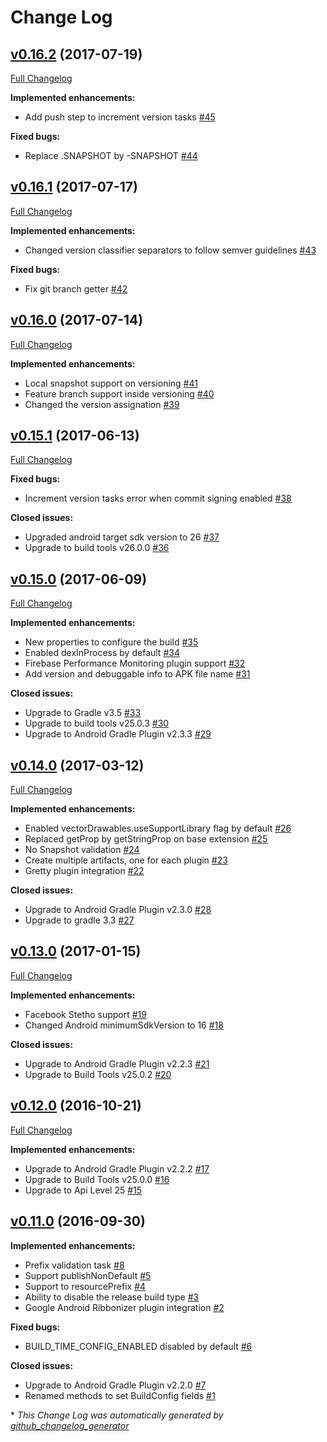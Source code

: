 # Change Log

## [v0.16.2](https://github.com/maxirosson/jdroid-gradle-plugin/tree/v0.16.2) (2017-07-19)
[Full Changelog](https://github.com/maxirosson/jdroid-gradle-plugin/compare/v0.16.1...v0.16.2)

**Implemented enhancements:**

- Add push step to increment version tasks [\#45](https://github.com/maxirosson/jdroid-gradle-plugin/issues/45)

**Fixed bugs:**

- Replace .SNAPSHOT by -SNAPSHOT [\#44](https://github.com/maxirosson/jdroid-gradle-plugin/issues/44)

## [v0.16.1](https://github.com/maxirosson/jdroid-gradle-plugin/tree/v0.16.1) (2017-07-17)
[Full Changelog](https://github.com/maxirosson/jdroid-gradle-plugin/compare/v0.16.0...v0.16.1)

**Implemented enhancements:**

- Changed version classifier separators to follow semver guidelines [\#43](https://github.com/maxirosson/jdroid-gradle-plugin/issues/43)

**Fixed bugs:**

- Fix git branch getter [\#42](https://github.com/maxirosson/jdroid-gradle-plugin/issues/42)

## [v0.16.0](https://github.com/maxirosson/jdroid-gradle-plugin/tree/v0.16.0) (2017-07-14)
[Full Changelog](https://github.com/maxirosson/jdroid-gradle-plugin/compare/v0.15.1...v0.16.0)

**Implemented enhancements:**

- Local snapshot support on versioning [\#41](https://github.com/maxirosson/jdroid-gradle-plugin/issues/41)
- Feature branch support inside versioning [\#40](https://github.com/maxirosson/jdroid-gradle-plugin/issues/40)
- Changed the version assignation [\#39](https://github.com/maxirosson/jdroid-gradle-plugin/issues/39)

## [v0.15.1](https://github.com/maxirosson/jdroid-gradle-plugin/tree/v0.15.1) (2017-06-13)
[Full Changelog](https://github.com/maxirosson/jdroid-gradle-plugin/compare/v0.15.0...v0.15.1)

**Fixed bugs:**

- Increment version tasks error when commit signing enabled [\#38](https://github.com/maxirosson/jdroid-gradle-plugin/issues/38)

**Closed issues:**

- Upgraded android target sdk version to 26 [\#37](https://github.com/maxirosson/jdroid-gradle-plugin/issues/37)
- Upgrade to build tools v26.0.0 [\#36](https://github.com/maxirosson/jdroid-gradle-plugin/issues/36)

## [v0.15.0](https://github.com/maxirosson/jdroid-gradle-plugin/tree/v0.15.0) (2017-06-09)
[Full Changelog](https://github.com/maxirosson/jdroid-gradle-plugin/compare/v0.14.0...v0.15.0)

**Implemented enhancements:**

- New properties to configure the build [\#35](https://github.com/maxirosson/jdroid-gradle-plugin/issues/35)
- Enabled dexInProcess by default [\#34](https://github.com/maxirosson/jdroid-gradle-plugin/issues/34)
- Firebase Performance Monitoring plugin support [\#32](https://github.com/maxirosson/jdroid-gradle-plugin/issues/32)
- Add version and debuggable info to APK file name [\#31](https://github.com/maxirosson/jdroid-gradle-plugin/issues/31)

**Closed issues:**

- Upgrade to Gradle v3.5 [\#33](https://github.com/maxirosson/jdroid-gradle-plugin/issues/33)
- Upgrade to build tools v25.0.3 [\#30](https://github.com/maxirosson/jdroid-gradle-plugin/issues/30)
- Upgrade to Android Gradle Plugin v2.3.3 [\#29](https://github.com/maxirosson/jdroid-gradle-plugin/issues/29)

## [v0.14.0](https://github.com/maxirosson/jdroid-gradle-plugin/tree/v0.14.0) (2017-03-12)
[Full Changelog](https://github.com/maxirosson/jdroid-gradle-plugin/compare/v0.13.0...v0.14.0)

**Implemented enhancements:**

- Enabled vectorDrawables.useSupportLibrary flag by default [\#26](https://github.com/maxirosson/jdroid-gradle-plugin/issues/26)
- Replaced getProp by getStringProp on base extension [\#25](https://github.com/maxirosson/jdroid-gradle-plugin/issues/25)
- No Snapshot validation [\#24](https://github.com/maxirosson/jdroid-gradle-plugin/issues/24)
- Create multiple artifacts, one for each plugin [\#23](https://github.com/maxirosson/jdroid-gradle-plugin/issues/23)
- Gretty plugin integration [\#22](https://github.com/maxirosson/jdroid-gradle-plugin/issues/22)

**Closed issues:**

- Upgrade to Android Gradle Plugin v2.3.0 [\#28](https://github.com/maxirosson/jdroid-gradle-plugin/issues/28)
- Upgrade to gradle 3.3 [\#27](https://github.com/maxirosson/jdroid-gradle-plugin/issues/27)

## [v0.13.0](https://github.com/maxirosson/jdroid-gradle-plugin/tree/v0.13.0) (2017-01-15)
[Full Changelog](https://github.com/maxirosson/jdroid-gradle-plugin/compare/v0.12.0...v0.13.0)

**Implemented enhancements:**

- Facebook Stetho support [\#19](https://github.com/maxirosson/jdroid-gradle-plugin/issues/19)
- Changed Android minimumSdkVersion to 16 [\#18](https://github.com/maxirosson/jdroid-gradle-plugin/issues/18)

**Closed issues:**

- Upgrade to Android Gradle Plugin v2.2.3 [\#21](https://github.com/maxirosson/jdroid-gradle-plugin/issues/21)
- Upgrade to Build Tools v25.0.2 [\#20](https://github.com/maxirosson/jdroid-gradle-plugin/issues/20)

## [v0.12.0](https://github.com/maxirosson/jdroid-gradle-plugin/tree/v0.12.0) (2016-10-21)
[Full Changelog](https://github.com/maxirosson/jdroid-gradle-plugin/compare/v0.11.0...v0.12.0)

**Implemented enhancements:**

- Upgrade to Android Gradle Plugin v2.2.2 [\#17](https://github.com/maxirosson/jdroid-gradle-plugin/issues/17)
- Upgrade to Build Tools v25.0.0 [\#16](https://github.com/maxirosson/jdroid-gradle-plugin/issues/16)
- Upgrade to Api Level 25 [\#15](https://github.com/maxirosson/jdroid-gradle-plugin/issues/15)

## [v0.11.0](https://github.com/maxirosson/jdroid-gradle-plugin/tree/v0.11.0) (2016-09-30)
**Implemented enhancements:**

- Prefix validation task [\#8](https://github.com/maxirosson/jdroid-gradle-plugin/issues/8)
- Support publishNonDefault [\#5](https://github.com/maxirosson/jdroid-gradle-plugin/issues/5)
- Support to resourcePrefix [\#4](https://github.com/maxirosson/jdroid-gradle-plugin/issues/4)
- Ability to disable the release build type [\#3](https://github.com/maxirosson/jdroid-gradle-plugin/issues/3)
- Google Android Ribbonizer plugin integration [\#2](https://github.com/maxirosson/jdroid-gradle-plugin/issues/2)

**Fixed bugs:**

- BUILD\_TIME\_CONFIG\_ENABLED disabled by default [\#6](https://github.com/maxirosson/jdroid-gradle-plugin/issues/6)

**Closed issues:**

- Upgrade to Android Gradle Plugin v2.2.0 [\#7](https://github.com/maxirosson/jdroid-gradle-plugin/issues/7)
- Renamed methods to set BuildConfig fields [\#1](https://github.com/maxirosson/jdroid-gradle-plugin/issues/1)



\* *This Change Log was automatically generated by [github_changelog_generator](https://github.com/skywinder/Github-Changelog-Generator)*